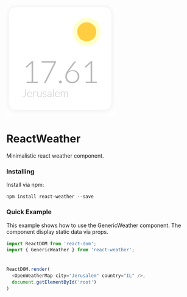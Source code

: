 ![Alt text](https://raw.githubusercontent.com/AmarShaked/ReactWeather/master/widget.png?raw=true "React Weather")

# ReactWeather
Minimalistic react weather component.


### Installing
Install via npm:
```
npm install react-weather --save
```

### Quick Example
This example shows how to use the GenericWeather component.
The component display static data via props.
``` javascript
import ReactDOM from 'react-dom';
import { GenericWeather } from 'react-weather';


ReactDOM.render(
  <OpenWeatherMap city="Jerusalem" country="IL" />,
  document.getElementById('root')
)
```
